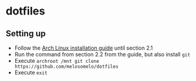 # dotfiles

## Setting up

- Follow the [Arch Linux installation guide](https://wiki.archlinux.org/title/installation_guide)
  until section 2.1
- Run the command from section 2.2 from the guide, but also install `git`
- Execute `archroot /mnt git clone https://github.com/melosomelo/dotfiles`
- Execute `exit`
